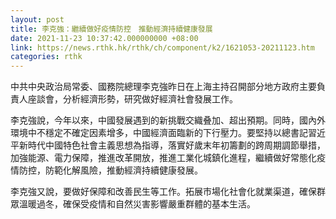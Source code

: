 ```yaml
---
layout: post
title: 李克強：繼續做好疫情防控　推動經濟持續健康發展
date: 2021-11-23 10:37:42.000000000 +08:00
link: https://news.rthk.hk/rthk/ch/component/k2/1621053-20211123.htm
categories: rthk
---
```


中共中央政治局常委、國務院總理李克強昨日在上海主持召開部分地方政府主要負責人座談會，分析經濟形勢，研究做好經濟社會發展工作。

李克強說，今年以來，中國發展遇到的新挑戰交織叠加、超出預期。同時，國內外環境中不穩定不確定因素增多，中國經濟面臨新的下行壓力。要堅持以總書記習近平新時代中國特色社會主義思想為指導，落實好歲末年初籌劃的跨周期調節舉措，加強能源、電力保障，推進改革開放，推進工業化城鎮化進程，繼續做好常態化疫情防控，防範化解風險，推動經濟持續健康發展。

李克強又說，要做好保障和改善民生等工作。拓展市場化社會化就業渠道，確保群眾溫暖過冬，確保受疫情和自然災害影響嚴重群體的基本生活。

